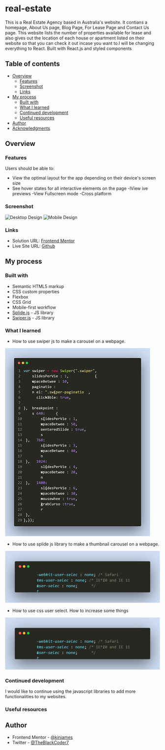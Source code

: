 # real-estate

This is a Real Estate Agency based in Australia's website. It contians a homepage, About Us page, Blog Page, For Lease Page and Contact Us page. This website lists the number of properties available for lease and also gives out the location of each house or apartment listed on their website so that you can check it out incase you want to.I will be changing everything to React. Built with React.js and styled components  

## Table of contents

- [Overview](#overview)
  - [Features](#features)
  - [Screenshot](#screenshot)
  - [Links](#links)
- [My process](#my-process)
  - [Built with](#built-with)
  - [What I learned](#what-i-learned)
  - [Continued development](#continued-development)
  - [Useful resources](#useful-resources)
- [Author](#author)
- [Acknowledgments](#acknowledgments)


## Overview

### Features

Users should be able to:

- View the optimal layout for the app depending on their device's screen size
- See hover states for all interactive elements on the page
-lView ive previews
-View Fullscreen mode
-Cross platform

### Screenshot

![Desktop Design](./design/desktop-design.jpg)
![Mobile Design](./design/mobile-design.jpg)

### Links

- Solution URL: [Frontend Mentor](https://www.frontendmentor.io/solutions/advice-generator-app-cpcuYGnGvQ)
- Live Site URL: [Github](https://kinjames.github.io/advice-generator/)


## My process

### Built with

- Semantic HTML5 markup
- CSS custom properties
- Flexbox
- CSS Grid
- Mobile-first workflow
- [Splide.js](https://splidejs.com/) - JS library
- [Swiper.js](https://swiperjs.com/) - JS library


### What I learned

- How to use swiper js to make a carousel on a webpage.

![Swiper.js](./swipe.png)

- How to use splide js library to make a thumbnail carousel on a webpage.

![Splide.js](./user.png)

- How to use css user select.
How to increase some things 

![Splide.js](./user.png)



### Continued development

I would like to continue using the javascript libraries to add more functionalities to my websites.

<!-- Use this section to outline areas that you want to continue focusing on in future projects. These could be concepts you're still not completely comfortable with or techniques you found useful that you want to refine and perfect. -->


### Useful resources

<!-- - [Example resource 1](https://www.example.com) - This helped me for XYZ reason. I really liked this pattern and will use it going forward.
- [Example resource 2](https://www.example.com) - This is an amazing article which helped me finally understand XYZ. I'd recommend it to anyone still learning this concept. -->


## Author

- Frontend Mentor - [@kinjames](https://www.frontendmentor.io/profile/kinjames)
- Twitter - [@TheBlackCoder7](https://twitter.com/TheBlackCoder7)

<!-- This real estate website was built with HTML, CSS and JavaScript.
What I learnt from making this project is how to use user select.
How to use swipe js for a swiper and how to use splide js for thumbnail carousel.
I learnt how to use javascript for pagination and also be able to work with arrays.
I learnt how to use meta tags that will prevents telephone numbers color from turning blue
i learnt how to create json files and also use the fetch method to fetch the data from the json
I learnt how to use userinput to filter from an array and also sort
lastly i learnt how to write a detailed readme file -->


<!--  
  Things to do now,
  !. add regex to the form on homepage
  2. add event listeners to the lease section of the homepage
  3. add event listeners to the blog sectio of the home page and work on the arrow pointing downwards
-->

<!-- Next things to look at Reactjs -->
<!-- Next things to look at Node.js -->
<!-- Next things to look at Mongodb -->
